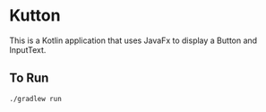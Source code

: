 # Kutton
This is a Kotlin application that uses JavaFx to display a Button and InputText.

## To Run
```
./gradlew run
```
